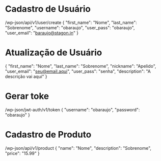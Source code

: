 # Cadastro de Usuário

/wp-json/api/v1/user/create
{
"first_name": "Nome",
"last_name": "Sobrenome",
"username": "obaraujo",
"user_pass": "obaraujo",
"user_email": "baraujo@stagon.in"
}

# Atualização de Usuário

{
"first_name": "Nome",
"last_name": "Sobrenome",
"nickname": "Apelido",
"user_email": "seu@email.aqui",
"user_pass": "senha",
"description": "A descrição vai aqui"
}

# Gerar toke

/wp-json/jwt-auth/v1/token
{
"username": "obaraujo",
"password": "obaraujo"
}

# Cadastro de Produto

/wp-json/api/v1/product
{
"name": "Nome",
"description": "Sobrenome",
"price": "15.99"
}
